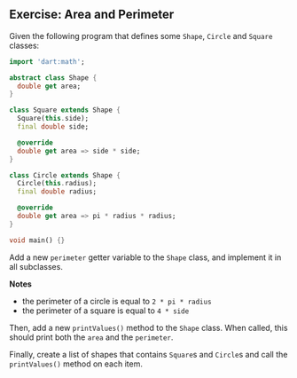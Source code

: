 ## Exercise: Area and Perimeter

Given the following program that defines some `Shape`, `Circle` and `Square` classes:

```dart
import 'dart:math';

abstract class Shape {
  double get area;
}

class Square extends Shape {
  Square(this.side);
  final double side;

  @override
  double get area => side * side;
}

class Circle extends Shape {
  Circle(this.radius);
  final double radius;

  @override
  double get area => pi * radius * radius;
}

void main() {}
```

Add a new `perimeter` getter variable to the `Shape` class, and implement it in all subclasses.

**Notes**

- the perimeter of a circle is equal to `2 * pi * radius`
- the perimeter of a square is equal to `4 * side`

Then, add a new `printValues()` method to the `Shape` class. When called, this should print both the `area` and the `perimeter`.

Finally, create a list of shapes that contains `Square`s and `Circle`s and call the `printValues()` method on each item.
